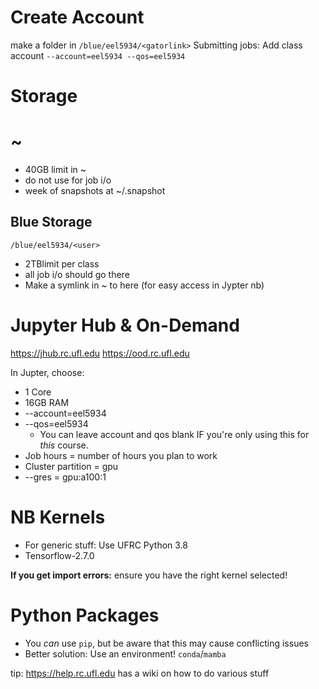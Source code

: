 # Create Account
make a folder in `/blue/eel5934/<gatorlink>`
Submitting jobs: Add class account `--account=eel5934 --qos=eel5934`


# Storage
# ~
- 40GB limit in ~
- do not use for job i/o
- week of snapshots at ~/.snapshot

## Blue Storage
`/blue/eel5934/<user>`
- 2TBlimit per class
- all job i/o should go there
- Make a symlink in ~ to here (for easy access in Jypter nb)

# Jupyter Hub & On-Demand
https://jhub.rc.ufl.edu
https://ood.rc.ufl.edu

In Jupter, choose:
- 1 Core
- 16GB RAM
- --account=eel5934
- --qos=eel5934
	- You can leave account and qos blank IF you're only using this for *this* course.
- Job hours = number of hours you plan to work
- Cluster partition = gpu
- --gres = gpu:a100:1

# NB Kernels
- For generic stuff: Use UFRC Python 3.8
- Tensorflow-2.7.0

**If you get import errors:** ensure you have the right kernel selected!


# Python Packages
- You *can* use `pip`, but be aware that this may cause conflicting issues
- Better solution: Use an environment! `conda`/`mamba`

tip: https://help.rc.ufl.edu has a wiki on how to do various stuff



